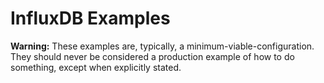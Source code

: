 # InfluxDB Examples

**Warning:** These examples are, typically, a minimum-viable-configuration. They should never be considered a production example of how to do something, except when explicitly stated.
